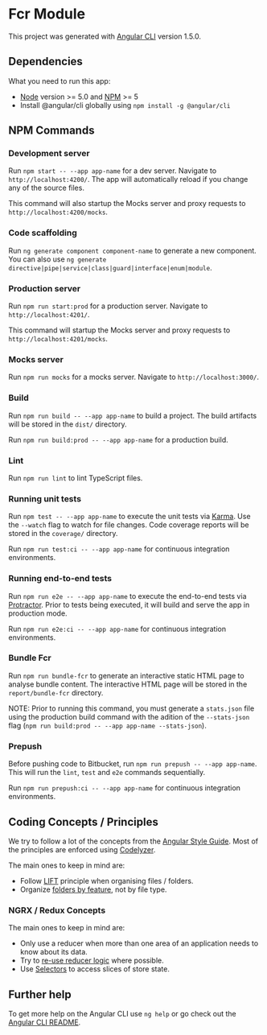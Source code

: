 # Fcr Module

This project was generated with [Angular CLI](https://github.com/angular/angular-cli) version 1.5.0.

## Dependencies

What you need to run this app:

* [Node](https://nodejs.org/) version >= 5.0 and [NPM](https://www.npmjs.com/) >= 5
* Install @angular/cli globally using `npm install -g @angular/cli`

## NPM Commands

### Development server

Run `npm start -- --app app-name` for a dev server. Navigate to `http://localhost:4200/`. The app will automatically reload if you change any of the source files.

This command will also startup the Mocks server and proxy requests to `http://localhost:4200/mocks`.

### Code scaffolding

Run `ng generate component component-name` to generate a new component. You can also use `ng generate directive|pipe|service|class|guard|interface|enum|module`.

### Production server

Run `npm run start:prod` for a production server. Navigate to `http://localhost:4201/`.

This command will startup the Mocks server and proxy requests to `http://localhost:4201/mocks`.

### Mocks server

Run `npm run mocks` for a mocks server. Navigate to `http://localhost:3000/`.

### Build

Run `npm run build -- --app app-name` to build a project. The build artifacts will be stored in the `dist/` directory.

Run `npm run build:prod -- --app app-name` for a production build.

### Lint

Run `npm run lint` to lint TypeScript files.

### Running unit tests

Run `npm test -- --app app-name` to execute the unit tests via [Karma](https://karma-runner.github.io). Use the
`--watch` flag to watch for file changes. Code coverage reports will be stored in the `coverage/` directory.

Run `npm run test:ci -- --app app-name` for continuous integration environments.

### Running end-to-end tests

Run `npm run e2e -- --app app-name` to execute the end-to-end tests via [Protractor](http://www.protractortest.org/).
Prior to tests being executed, it will build and serve the app in production mode.

Run `npm run e2e:ci -- --app app-name` for continuous integration environments.

### Bundle Fcr

Run `npm run bundle-fcr` to generate an interactive static HTML page to analyse bundle content.
The interactive HTML page will be stored in the `report/bundle-fcr` directory.

NOTE: Prior to running this command, you must generate a `stats.json` file using 
the production build command with the adition of the `--stats-json` flag (`npm run build:prod -- --app app-name --stats-json`).

### Prepush

Before pushing code to Bitbucket, run `npm run prepush -- --app app-name`. This will run the `lint`, `test` and `e2e` commands sequentially.

Run `npm run prepush:ci -- --app app-name` for continuous integration environments.

## Coding Concepts / Principles

We try to follow a lot of the concepts from the [Angular Style Guide](https://angular.io/guide/styleguide). Most of the principles are enforced using [Codelyzer](http://codelyzer.com/).

The main ones to keep in mind are:

* Follow [LIFT](https://angular.io/guide/styleguide#lift) principle when organising files / folders.
* Organize [folders by feature](https://angular.io/guide/styleguide#folders-by-feature-structure), not by file type.

### NGRX / Redux Concepts

The main ones to keep in mind are:

* Only use a reducer when more than one area of an application needs to know about its data.
* Try to [re-use reducer logic](https://github.com/reactjs/redux/issues/2520#issuecomment-315797753) where possible.
* Use [Selectors](https://github.com/ngrx/platform/blob/master/docs/store/selectors.md) to access slices of store state.

## Further help

To get more help on the Angular CLI use `ng help` or go check out the [Angular CLI README](https://github.com/angular/angular-cli/blob/master/README.md).
